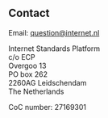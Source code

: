 ## Contact

Email: [question@internet.nl](mailto:question@internet.nl)

Internet Standards Platform  
c/o ECP  
Overgoo 13  
PO box 262  
2260AG Leidschendam  
The Netherlands  

CoC number: 27169301

